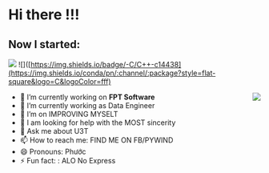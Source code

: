 # Hi there !!!

## Now I started:
![](https://img.shields.io/badge/-Python-333?style=flat-square&logo=Python&logoColor=fff)
![]([https://img.shields.io/badge/-C/C++-c14438](https://img.shields.io/conda/pn/:channel/:package?style=flat-square&logo=C&logoColor=fff)

<a href="#">
<img align="right" src="https://github-readme-stats.vercel.app/api?username=pywind">
</a>

- 🔭 I’m currently working on **FPT Software**
- 🌱 I’m currently working as Data Engineer
- 👯 I’m on IMPROVING MYSELT
- 🤔 I am looking for help with the MOST sincerity
- 💬 Ask me about U3T
- 📫 How to reach me: FIND ME ON FB/PYWIND
- 😄 Pronouns: Phước
- ⚡ Fun fact: : ALO No Express


